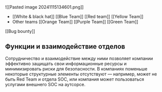 ![[Pasted image 20241115134601.png]]

- [[White & black hat]]
	[[Blue Team]]
	[[Red team]]
	[[Yellow Team]]
- Other teams
	[[Orange Team]]
	[[Purple Team]]
	[[Green Team]]

[[Bug bounty]]

## Функции и взаимодействие отделов

Сотрудничество и взаимодействие между ними позволяет компании эффективно защищать свои информационные ресурсы и минимизировать риски для безопасности. В компаниях поменьше некоторые структурные элементы отсутствуют — например, может не быть Red Team и отдела SOC, или компания может пользоваться услугами внешнего SOC на аутсорсе.